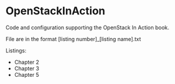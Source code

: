 OpenStackInAction
=================

Code and configuration supporting the OpenStack In Action book.

File are in the format [listing number]_[listing name].txt

Listings:

* Chapter 2
* Chapter 3
* Chapter 5
